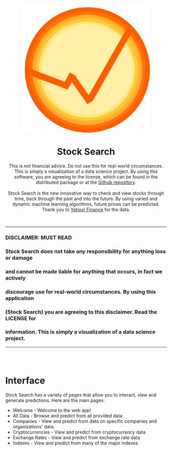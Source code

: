 <br />
<p align="center">
  <a>
    <img src="Source/Images/logo.png" alt="Logo" width="400" height="400">
  </a>

  <h1 align="center">Stock Search</h1>

  <p align="center">
    This is not financial advice. Do not use this for real-world circumstances. This is simply a visualization of a data science project.
    By using this software, you are agreeing to the license, which can be found in the distributed package or at the
    <a href='https://github.com/Password-Classified/Stock-Search/blob/master/LICENSE'>Github repository</a>.
    <br/>
    <br/>
    Stock Search is the new innovative way to check and view stocks through
    time, back through the past and into the future. By using varied and
    dynamic machine learning algorithms, future prices can be predicted.
    Thank you to <a href='https://finance.yahoo.com/'>Yahoo! Finance</a> for the data.
  </p>
</p>

</details>

<br/>
<hr/>

### **DISCLAIMER:** MUST READ
### Stock Search does not take any responsibility for anything loss or damage
### and cannot be made liable for anything that occurs, in fact we actively
### discourage use for real-world circumstances. By using this application
### (Stock Search) you are agreeing to this disclaimer. Read the LICENSE for
### information. This is simply a visualization of a data science project.

<hr/>
<br/>
<br/>

# Interface
Stock Search has a variety of pages that allow you to interact,
view and generate predictions. Here are the main pages.

 + Welcome - Welcome to the web app!
 + All Data - Browse and predict from all provided data
 + Companies - View and predict from data on specific companies and organizations' data.
 + Cryptocurrencies - View and predict from cryptocurrency data
 + Exchange Rates - View and predict from exchange rate data
 + Indexes - View and predict from many of the major indexes
